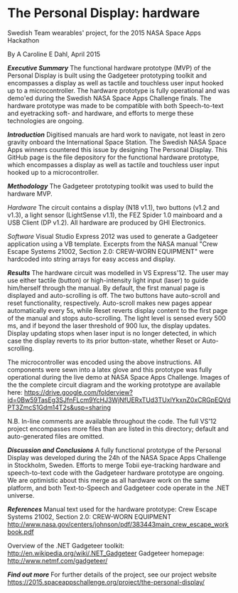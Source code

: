 # The Personal Display: hardware
Swedish Team wearables' project, for the 2015 NASA Space Apps Hackathon

By A Caroline E Dahl, April 2015

___Executive Summary___
The functional hardware prototype (MVP) of the Personal Display is built using the Gadgeteer prototyping toolkit and encompasses a display as well as tactile and touchless user input hooked up to a microcontroller. The hardware prototype is fully operational and was demo'ed during the Swedish NASA Space Apps Challenge finals. The hardware prototype was made to be compatible with both Speech-to-text and eyetracking soft- and hardware, and efforts to merge these technologies are ongoing.

___Introduction___
Digitised manuals are hard work to navigate, not least in zero gravity onboard the International Space Station. The Swedish NASA Space Apps winners countered this issue by designing The Personal Display. This GitHub page is the file depository for the functional hardware prototype, which encompasses a display as well as tactile and touchless user input hooked up to a microcontroller.

___Methodology___
The Gadgeteer prototyping toolkit was used to build the hardware MVP.

_Hardware_
The circuit contains a display (N18 v1.1), two buttons (v1.2 and v1.3), a light sensor (LightSense v1.1), the FEZ Spider 1.0 mainboard and a USB Client (DP v1.2). All hardware are produced by GHI Electronics.

_Software_
Visual Studio Express 2012 was used to generate a Gadgeteer application using a VB template. Excerpts from the NASA manual "Crew Escape Systems 21002, Section 2.0: CREW-WORN EQUIPMENT" were hardcoded into string arrays for easy access and display.

___Results___
The hardware circuit was modelled in VS Express'12. The user may use either tactile (button) or high-intensity light input (laser) to guide him/herself through the manual. By default, the first manual page is displayed and auto-scrolling is off. The two buttons have auto-scroll and reset functionality, respectively. Auto-scroll makes new pages appear automatically every 5s, while Reset reverts display content to the first page of the manual and stops auto-scrolling. The light level is sensed every 500 ms, and if beyond the laser threshold of 900 lux, the display updates. Display updating stops when laser input is no longer detected, in which case the display reverts to its prior button-state, whether Reset or Auto-scrolling.

The microcontroller was encoded using the above instructions. All components were sewn into a latex glove and this prototype was fully operational during the live demo at NASA Space Apps Challenge. Images of the the complete circuit diagram and the working prototype are available here:
https://drive.google.com/folderview?id=0Bw59TasEg3SJfnFLcm9YcHJ3WjNfUERxTUd3TUxlYkxnZ0xCRGpEQVdPT3ZmcS1Gdm14T2s&usp=sharing

N.B. In-line comments are available throughout the code. The full VS'12 project encompasses more files than are listed in this directory; default and auto-generated files are omitted.

___Discussion and Conclusions___
A fully functional prototype of the Personal Display was developed during the 24h of the NASA Space Apps Challenge in Stockholm, Sweden. Efforts to merge Tobii eye-tracking hardware and speech-to-text code with the Gadgeteer hardware prototype are ongoing. We are optimistic about this merge as all hardware work on the same platform, and both Text-to-Speech and Gadgeteer code operate in the .NET universe.

___References___
Manual text used for the hardware prototype:
Crew Escape Systems 21002, Section 2.0: CREW-WORN EQUIPMENT
http://www.nasa.gov/centers/johnson/pdf/383443main_crew_escape_workbook.pdf

Overview of the .NET Gadgeteer toolkit: http://en.wikipedia.org/wiki/.NET_Gadgeteer
Gadgeteer homepage: http://www.netmf.com/gadgeteer/

___Find out more___
For further details of the project, see our project website
https://2015.spaceappschallenge.org/project/the-personal-display/
